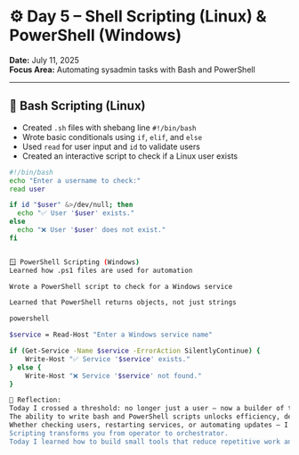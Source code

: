 # ⚙️ Day 5 – Shell Scripting (Linux) & PowerShell (Windows)

**Date:** July 11, 2025  
**Focus Area:** Automating sysadmin tasks with Bash and PowerShell

---

## 🐧 Bash Scripting (Linux)

- Created `.sh` files with shebang line `#!/bin/bash`
- Wrote basic conditionals using `if`, `elif`, and `else`
- Used `read` for user input and `id` to validate users
- Created an interactive script to check if a Linux user exists

```bash
#!/bin/bash
echo "Enter a username to check:"
read user

if id "$user" &>/dev/null; then
  echo "✅ User '$user' exists."
else
  echo "❌ User '$user' does not exist."
fi


🪟 PowerShell Scripting (Windows)
Learned how .ps1 files are used for automation

Wrote a PowerShell script to check for a Windows service

Learned that PowerShell returns objects, not just strings

powershell

$service = Read-Host "Enter a Windows service name"

if (Get-Service -Name $service -ErrorAction SilentlyContinue) {
    Write-Host "✅ Service '$service' exists."
} else {
    Write-Host "❌ Service '$service' not found."
}

🧠 Reflection:
Today I crossed a threshold: no longer just a user — now a builder of tools.
The ability to write bash and PowerShell scripts unlocks efficiency, deeper system control, and real job-ready value.
Whether checking users, restarting services, or automating updates — I'm no longer doing things manually. I command systems.
Scripting transforms you from operator to orchestrator.
Today I learned how to build small tools that reduce repetitive work and show I'm thinking like a true sysadmin.
